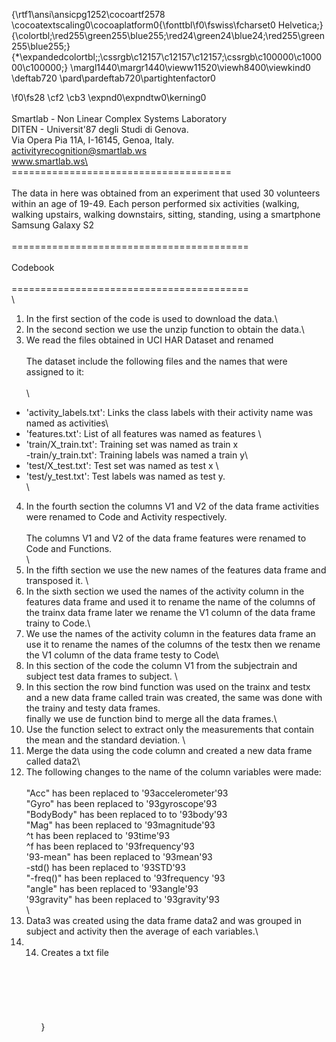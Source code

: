 {\rtf1\ansi\ansicpg1252\cocoartf2578
\cocoatextscaling0\cocoaplatform0{\fonttbl\f0\fswiss\fcharset0 Helvetica;}
{\colortbl;\red255\green255\blue255;\red24\green24\blue24;\red255\green255\blue255;}
{\*\expandedcolortbl;;\cssrgb\c12157\c12157\c12157;\cssrgb\c100000\c100000\c100000;}
\margl1440\margr1440\vieww11520\viewh8400\viewkind0
\deftab720
\pard\pardeftab720\partightenfactor0

\f0\fs28 \cf2 \cb3 \expnd0\expndtw0\kerning0
\
\
Smartlab - Non Linear Complex Systems Laboratory\
DITEN - Universit\'87 degli Studi di Genova.\
Via Opera Pia 11A, I-16145, Genoa, Italy.\
activityrecognition@smartlab.ws\
www.smartlab.ws\
\
======================================\
\
The data in here was obtained from an experiment that used 30 volunteers within an age of 19-49. Each person performed six activities (walking, walking upstairs, walking downstairs, sitting, standing, using a smartphone Samsung Galaxy S2\
\
=========================================\
\
Codebook\
\
=========================================\
\
1. In the first section of the code is used to download the data.\
2. In the second section we use the unzip function to obtain the data.\
3. We read the files obtained in UCI HAR Dataset and renamed\
\
The dataset include the following files and the names that were assigned to it: \
\
\
- 'activity_labels.txt': Links the class labels with their activity name was named as activities\
- 'features.txt': List of all features was named as features \
- 'train/X_train.txt': Training set was named as train x\
-train/y_train.txt': Training labels was named a train y\
- 'test/X_test.txt': Test set was named as test x \
- 'test/y_test.txt': Test labels was named as test y.\
\
4. In the fourth section the columns V1 and V2 of the data frame activities were renamed to Code and Activity respectively. \
\
The columns V1 and V2 of the data frame features were renamed to Code and Functions.\
\
5. In the fifth section we use the new names of the features data frame and transposed it. \
6. In the sixth section we used the names of the activity column in the features data frame and used it to rename the name of the columns of the trainx data frame later we rename the V1 column of the data frame trainy to Code.\
7. We use the names of the activity column in the features data frame an use it to rename the names of the columns of the testx then we rename the V1 column of the data frame testy to Code\
8. In this section of the code the column V1 from the subjectrain and subject test data frames to subject. \
9. In this section the row bind function was used on the trainx and testx and a new data frame called train was created, the same was done with the trainy and testy data frames.\
finally we use de function bind to merge all the data frames.\
10. Use the function select to extract only the measurements that contain the mean and the standard deviation. \
11. Merge the data using the code column and created a new data frame called data2\
12. The following changes to the name of the column variables were made: \
\
"Acc" has been replaced to \'93accelerometer\'93\
"Gyro" has been replaced to \'93gyroscope\'93\
"BodyBody" has been replaced to  to \'93body\'93\
"Mag" has been replaced  to \'93magnitude\'93\
^t has been replaced  to \'93time\'93\
^f has been replaced to \'93frequency\'93 \
\'93-mean" has been replaced to \'93mean\'93\
-std() has been replaced to  \'93STD\'93\
"-freq()" has been replaced to \'93frequency \'93\
"angle" has been replaced to \'93angle\'93 \
\'93gravity" has been replaced to \'93gravity\'93\
\
13. Data3 was created using the data frame data2 and was grouped in subject and activity then the average of each variables.\
14. 14. Creates a txt file\
\
\
\
\
\
\
}